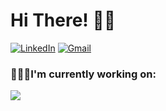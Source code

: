 # Hi There! 👋🏼

<p>
<a href="https://www.linkedin.com/in/berilkartal/">
  <img alt="LinkedIn" title="LinkedIn" src="https://img.shields.io/badge/LinkedIn-0077B5?style=for-the-badge&logo=linkedin&logoColor=white"></a>
<a href="mailto:berilk.dev@gmail.com">
  <img alt="Gmail" title="Gmail" src="https://img.shields.io/badge/Gmail-D14836?style=for-the-badge&logo=gmail&logoColor=white"></a>
  
  
</p>

<p align="center">
  <h3> 👩🏼‍💻I'm currently working on: </h3>
  <a href="https://skillicons.dev">
    <img src="https://skillicons.dev/icons?i=django,css,html,js,py"/>
  </a>
</p>
